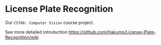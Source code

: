 # License Plate Recognition

Our `CS766: Computer Vision` course project. 

See more detailed introduction https://github.com/Hakump/License-Plate-Recognition/wiki

